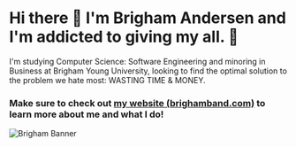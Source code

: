 # Hi there 👋 I'm **Brigham Andersen** and I'm addicted to giving my all. 💯

I'm studying Computer Science: Software Engineering and minoring in Business at Brigham Young University, looking to find the optimal solution to the problem we hate most:  WASTING TIME & MONEY. 

### Make sure to check out [my website (brighamband.com)](https://brighamband.com) to learn more about me and what I do!

![Brigham Banner](https://raw.githubusercontent.com/brighamband/brighamband/main/linkedin-banner.png)

